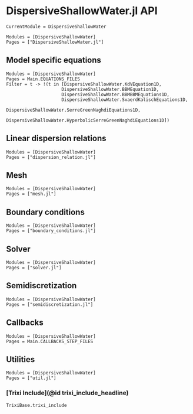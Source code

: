 # DispersiveShallowWater.jl API

```@meta
CurrentModule = DispersiveShallowWater
```

```@autodocs
Modules = [DispersiveShallowWater]
Pages = ["DispersiveShallowWater.jl"]
```

## Model specific equations

```@autodocs
Modules = [DispersiveShallowWater]
Pages = Main.EQUATIONS_FILES
Filter = t -> !(t in [DispersiveShallowWater.KdVEquation1D,
                     DispersiveShallowWater.BBMEquation1D,
                     DispersiveShallowWater.BBMBBMEquations1D,
                     DispersiveShallowWater.SvaerdKalischEquations1D,
                     DispersiveShallowWater.SerreGreenNaghdiEquations1D,
                     DispersiveShallowWater.HyperbolicSerreGreenNaghdiEquations1D])
```

## Linear dispersion relations

```@autodocs
Modules = [DispersiveShallowWater]
Pages = ["dispersion_relation.jl"]
```

## Mesh

```@autodocs
Modules = [DispersiveShallowWater]
Pages = ["mesh.jl"]
```

## Boundary conditions

```@autodocs
Modules = [DispersiveShallowWater]
Pages = ["boundary_conditions.jl"]
```

## Solver

```@autodocs
Modules = [DispersiveShallowWater]
Pages = ["solver.jl"]
```

## Semidiscretization

```@autodocs
Modules = [DispersiveShallowWater]
Pages = ["semidiscretization.jl"]
```

## Callbacks

```@autodocs
Modules = [DispersiveShallowWater]
Pages = Main.CALLBACKS_STEP_FILES
```

## Utilities

```@autodocs
Modules = [DispersiveShallowWater]
Pages = ["util.jl"]
```

### [Trixi Include](@id trixi_include_headline)

```@docs
TrixiBase.trixi_include
```
